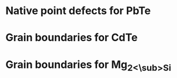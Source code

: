 # Native point defects for PbTe
# Grain boundaries for CdTe
# Grain boundaries for Mg<sub>2<\sub>Si
